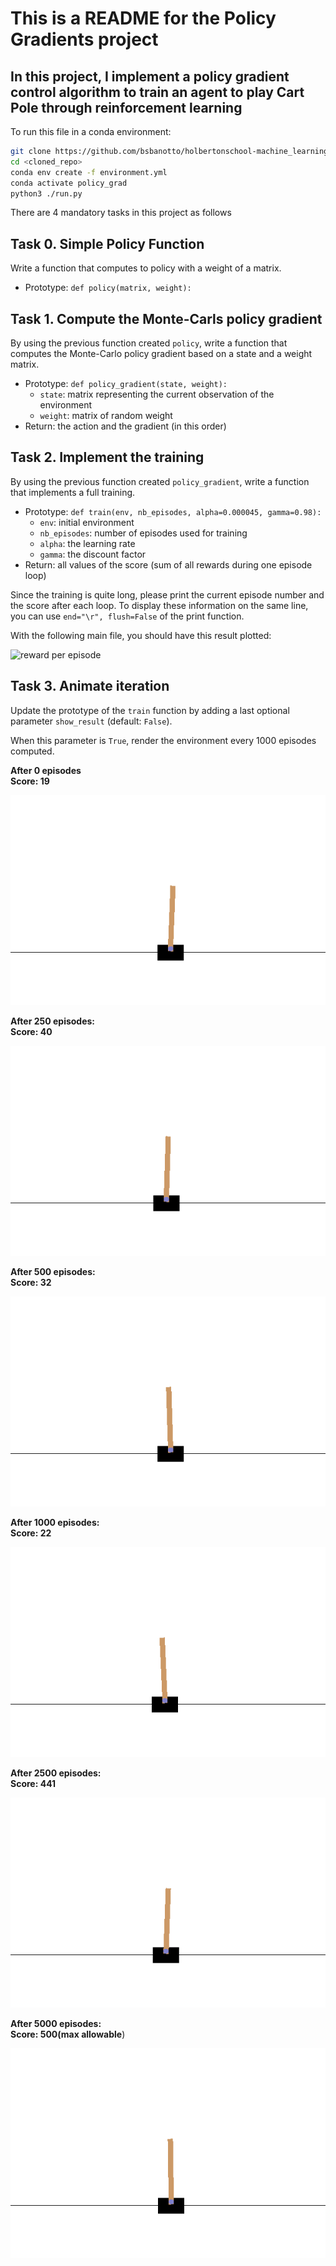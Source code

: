 # This is a README for the Policy Gradients project

## In this project, I implement a policy gradient control algorithm to train an agent to play Cart Pole through reinforcement learning

To run this file in a conda environment:

```bash
git clone https://github.com/bsbanotto/holbertonschool-machine_learning/tree/main/reinforcement_learning/policy_gradients
cd <cloned_repo>
conda env create -f environment.yml
conda activate policy_grad
python3 ./run.py
```

There are 4 mandatory tasks in this project as follows

## Task 0. Simple Policy Function

Write a function that computes to policy with a weight of a matrix.

- Prototype:  `def policy(matrix, weight):`

## Task 1. Compute the Monte-Carls policy gradient

By using the previous function created  `policy`, write a function that computes the Monte-Carlo policy gradient based on a state and a weight matrix.

- Prototype:  `def policy_gradient(state, weight):`
  - `state`: matrix representing the current observation of the environment
  - `weight`: matrix of random weight
- Return: the action and the gradient (in this order)

## Task 2. Implement the training

By using the previous function created  `policy_gradient`, write a function that implements a full training.

- Prototype:  `def train(env, nb_episodes, alpha=0.000045, gamma=0.98):`
  - `env`: initial environment
  - `nb_episodes`: number of episodes used for training
  - `alpha`: the learning rate
  - `gamma`: the discount factor
- Return: all values of the score (sum of all rewards during one episode loop)

Since the training is quite long, please print the current episode number and the score after each loop. To display these information on the same line, you can use  `end="\r", flush=False`  of the print function.

With the following main file, you should have this result plotted:

![reward per episode](https://s3.eu-west-3.amazonaws.com/hbtn.intranet/uploads/medias/2020/12/e2fff0551f5173b824a8ee1b2e67aff72d7309e2.png?X-Amz-Algorithm=AWS4-HMAC-SHA256&X-Amz-Credential=AKIA4MYA5JM5DUTZGMZG%2F20230922%2Feu-west-3%2Fs3%2Faws4_request&X-Amz-Date=20230922T151337Z&X-Amz-Expires=86400&X-Amz-SignedHeaders=host&X-Amz-Signature=c9215750b66c5870a33af0bd8da310297ad7866508c87d0a7ff564843314d46d)

## Task 3. Animate iteration

Update the prototype of the  `train`  function by adding a last optional parameter  `show_result`  (default:  `False`).

When this parameter is  `True`, render the environment every 1000 episodes computed.

**After 0 episodes**  
**Score: 19**

![Result after 0 episodes](https://raw.githubusercontent.com/bsbanotto/holbertonschool-machine_learning/main/reinforcement_learning/policy_gradients/episode_gifs/episode_0.gif)

**After 250 episodes:**  
**Score: 40**

![Result after 250 episodes](https://raw.githubusercontent.com/bsbanotto/holbertonschool-machine_learning/main/reinforcement_learning/policy_gradients/episode_gifs/episode_250.gif)

**After 500 episodes:**  
**Score: 32**

![Result after 500 episodes](https://raw.githubusercontent.com/bsbanotto/holbertonschool-machine_learning/main/reinforcement_learning/policy_gradients/episode_gifs/episode_500.gif)

**After 1000 episodes:**  
**Score: 22**

![Result after 1000 episodes](https://raw.githubusercontent.com/bsbanotto/holbertonschool-machine_learning/main/reinforcement_learning/policy_gradients/episode_gifs/episode_1000.gif)

**After 2500 episodes:**  
**Score: 441**

![Result after 2500 episodes](https://raw.githubusercontent.com/bsbanotto/holbertonschool-machine_learning/main/reinforcement_learning/policy_gradients/episode_gifs/episode_2500.gif)

**After 5000 episodes:**  
**Score: 500(max allowable**)

![Result after 5000 episodes](https://raw.githubusercontent.com/bsbanotto/holbertonschool-machine_learning/main/reinforcement_learning/policy_gradients/episode_gifs/episode_5000.gif)
